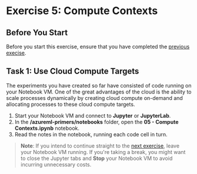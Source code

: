 # Exercise 5: Compute Contexts

## Before You Start

Before you start this exercise, ensure that you have completed the [previous execise](ex4.md).

## Task 1: Use Cloud Compute Targets

The experiments you have created so far have consisted of code running on your Notebook VM. One of the great advantages of the cloud is the ability to scale processes dynamically by creating cloud compute on-demand and allocating processes to these cloud compute targets.

1. Start your Notebook VM and connect to **Jupyter** or **JupyterLab**.
2. In the **/azureml-primers/notebooks** folder, open the **05 - Compute Contexts.ipynb** notebook.
3. Read the notes in the notebook, running each code cell in turn.

> **Note**: If you intend to continue straight to the [next exercise](ex6.md), leave your Notebook VM running. If you're taking a break, you might want to close the Jupyter tabs and **Stop** your Notebook VM to avoid incurring unnecessary costs.
